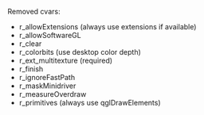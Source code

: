 Removed cvars:
* r_allowExtensions (always use extensions if available)
* r_allowSoftwareGL
* r_clear
* r_colorbits (use desktop color depth)
* r_ext_multitexture (required)
* r_finish
* r_ignoreFastPath
* r_maskMinidriver
* r_measureOverdraw
* r_primitives (always use qglDrawElements)
